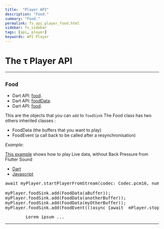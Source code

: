 ```yaml
---
title:  "Player API"
description: "Food."
summary: "Food."
permalink: fs_api_player_food.html
sidebar: fs_sidebar
tags: [api, player]
keywords: API Player
---
```

# The &tau; Player API

----------------------------------------------------------------------------------------------------------------------------------

## `Food`

- Dart API: [food](pages/flutter-sound/api/tau/Food-class.html).
- Dart API: [foodData](pages/flutter-sound/api/tau/FoodData-class.html).
- Dart API: [food](pages/flutter-sound/api/tau/FoodEvent-class.html).


This are the objects that you can `add` to `foodSink`
The Food class has two others inherited classes :

- FoodData (the buffers that you want to play)
- FoodEvent (a call back to be called after a resynchronisation)

*Example:*

[This example](flutter_sound_examples_playback_from_stream_2) shows how to play Live data, without Back Pressure from Flutter Sound
<ul id="profileTabs" class="nav nav-tabs">
    <li class="active"><a href="#dart" data-toggle="tab">Dart</a></li>
    <li><a href="#javascript" data-toggle="tab">Javascript</a></li>
</ul>
<div class="tab-content">

<div role="tabpanel" class="tab-pane active" id="dart">

<pre>
await myPlayer.startPlayerFromStream(codec: Codec.pcm16, numChannels: 1, sampleRate: 48000);

myPlayer.foodSink.add(FoodData(aBuffer));
myPlayer.foodSink.add(FoodData(anotherBuffer));
myPlayer.foodSink.add(FoodData(myOtherBuffer));
myPlayer.foodSink.add(FoodEvent(()async {await _mPlayer.stopPlayer(); setState((){});}));
</pre>

</div>

<div role="tabpanel" class="tab-pane" id="javascript">
<pre>
        Lorem ipsum ...
</pre>
</div>

</div>


---------------------------------------------------------------------------------------------------------------------------------

